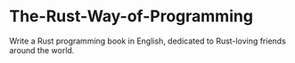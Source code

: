 # The-Rust-Way-of-Programming
Write a Rust programming book in English, dedicated to Rust-loving friends around the world.

